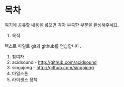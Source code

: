 목차
==========

여기에 공유할 내용을 넣으면 각자 부족한 부분을 완성해주세요.

1. 목적

  텍스트 파일로 git과 github를 연습합니다.
  
1. 참여자
  1. acidsound - http://github.com/acidsound
  1. singajong - http://github.com/singajong
1. 마일스톤
1. 라이센스 정책
